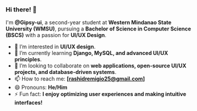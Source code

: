 ### Hi there! 👋

I'm **@Gipsy-ui**, a second-year student at **Western Mindanao State University (WMSU)**, pursuing a **Bachelor of Science in Computer Science (BSCS)** with a passion for **UI/UX Design**.

- 👀 I’m interested in **UI/UX design**.
- 🌱 I’m currently learning **Django, MySQL, and advanced UI/UX principles**.
- 💞️ I’m looking to collaborate on **web applications, open-source UI/UX projects, and database-driven systems**.
- 📫 How to reach me: **[rashidremigio25@gmail.com]**
- 😄 Pronouns: **He/Him**
- ⚡ Fun fact: **I enjoy optimizing user experiences and making intuitive interfaces!**

<!---
Gipsy-ui/Gipsy-ui is a ✨ special ✨ repository because its `README.md` (this file) appears on your GitHub profile.
You can click the Preview link to take a look at your changes.
--->
